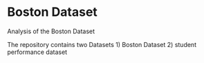 # Boston Dataset
 Analysis of the Boston Dataset
 
 The repository contains two Datasets 1) Boston Dataset 2) student performance dataset
